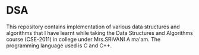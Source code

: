 # DSA
This repository contains implementation of various data structures and algorithms that I have learnt while taking the Data Structures and Algorithms course (CSE-2011) in college under Mrs.SRIVANI A ma'am. The programming language used is C and C++.
